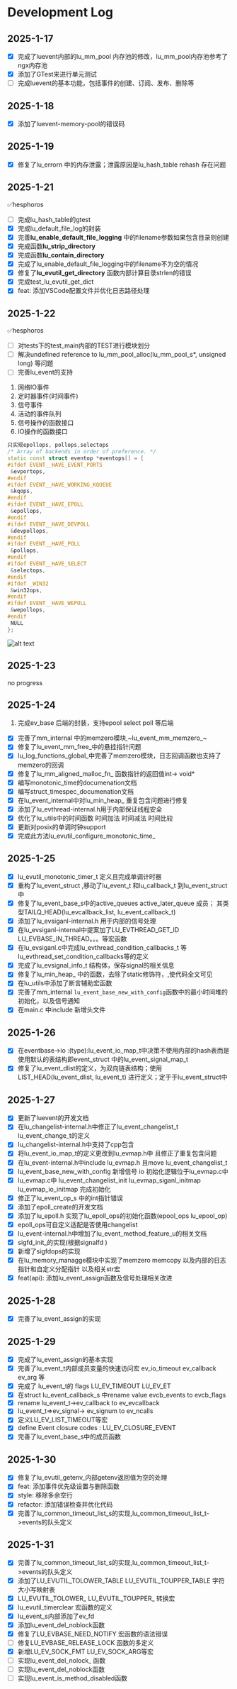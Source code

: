 # Development Log

## 2025-1-17

- [X] 完成了luevent内部的lu_mm_pool 内存池的修改，lu_mm_pool内存池参考了ngx内存池
- [X] 添加了GTest来进行单元测试
- [ ] 完成luevent的基本功能，包括事件的创建、订阅、发布、删除等

## 2025-1-18

- [X] 添加了luevent-memory-pool的错误码

## 2025-1-19

- [X] 修复了lu_errorn 中的内存泄露；泄露原因是lu_hash_table rehash 存在问题

## 2025-1-21

✅hesphoros

- [ ] 完成lu_hash_table的gtest
- [x] 完成lu_default_file_log的封装
- [x] 完善**lu_enable_default_file_logging** 中的filename参数如果包含目录则创建
- [x] 完成函数**lu_strip_directory**
- [x] 完成函数**lu_contain_directory**
- [x] 完成了lu_enable_default_file_logging中的filename不为空的情况
- [x] 修复了**lu_evutil_get_directory** 函数内部计算目录strlen的错误
- [x] 完成test_lu_evutil_get_dict
- [x] feat: 添加VSCode配置文件并优化日志路径处理

## 2025-1-22

✅hesphoros

- [ ] 对tests下的test_main内部的TEST进行模块划分
- [ ]  解决undefined reference to lu_mm_pool_alloc(lu_mm_pool_s*, unsigned long) 等问题
- [ ] 完善lu_event的支持

1. 网络IO事件
2. 定时器事件(时间事件)
3. 信号事件
4. 活动的事件队列
5. 信号操作的函数接口
6. IO操作的函数接口

~~~cpp
只实现epollops, pollops,selectops
/* Array of backends in order of preference. */
static const struct eventop *eventops[] = {
#ifdef EVENT__HAVE_EVENT_PORTS
 &evportops,
#endif
#ifdef EVENT__HAVE_WORKING_KQUEUE
 &kqops,
#endif
#ifdef EVENT__HAVE_EPOLL
 &epollops,
#endif
#ifdef EVENT__HAVE_DEVPOLL
 &devpollops,
#endif
#ifdef EVENT__HAVE_POLL
 &pollops,
#endif
#ifdef EVENT__HAVE_SELECT
 &selectops,
#endif
#ifdef _WIN32
 &win32ops,
#endif
#ifdef EVENT__HAVE_WEPOLL
 &wepollops,
#endif
 NULL
};
~~~

![alt text](image.png)

## 2025-1-23

no progress

## 2025-1-24

1. 完成ev_base 后端的封装，支持epool select poll 等后端

- [X] 完善了mm_internal 中的memzero模块,~lu_event_mm_memzero_~
- [X] 修复了lu_event_mm_free_中的悬挂指针问题
- [X] lu_log_functions_global_中完善了memzero模块，日志回调函数也支持了memzero的回调
- [X] 修复了lu_mm_aligned_malloc_fn_ 函数指针的返回值int-> void*
- [X] 编写monotonic_time的documenation文档
- [X] 编写struct_timespec_documenation文档
- [X] 在lu_event_internal中对lu_min_heap_ 重复包含问题进行修复
- [X] 添加了lu_evthread-internal.h用于内部保证线程安全
- [X] 优化了lu_utils中的时间函数 时间加法  时间减法  时间比较
- [X] 更新对posix的单调时钟support
- [X] 完成此方法lu_evutil_configure_monotonic_time_

## 2025-1-25

- [X] lu_evutil_monotonic_timer_t 定义且完成单调计时器
- [X] 重构了lu_event_struct ,移动了lu_event_t 和lu_callback_t 到lu_event_struct中
- [X] 修复了lu_event_base_s中的active_queues active_later_queue 成员；
    其类型TAILQ_HEAD(lu_evcallback_list, lu_event_callback_t)
- [X] 添加了lu_evsiganl-internal.h 用于内部的信号处理
- [X] 在lu_evsiganl-internal中提案加了LU_EVTHREAD_GET_ID LU_EVBASE_IN_THREAD。。。等宏函数
- [X] 在lu_evsiganl.c中完成lu_evthread_condition_callbacks_t 等 lu_evthread_set_condition_callbacks等的定义
- [X] 完成了lu_evsignal_info_t 结构体，保存signal的相关信息
- [X] 修复了lu_min_heap_ 中的函数，去除了static修饰符，,使代码全文可见
- [X] 在lu_utils中添加了断言辅助宏函数
- [X] 完善了mm_internal `lu_event_base_new_with_config`函数中的最小时间堆的初始化，以及信号通知
- [X] 在main.c 中include 新增头文件

## 2025-1-26

- [X] 在eventbase->io :(type):lu_event_io_map_t中决策不使用内部的hash表而是使用默认的表结构即event_struct 中的lu_event_signal_map_t
- [X] 修复了lu_event_dlist的定义，为双向链表结构；使用LIST_HEAD(lu_event_dlist, lu_event_t) 进行定义；定于于lu_event_struct中

## 2025-1-27

- [X] 更新了luevent的开发文档
- [X] 在lu_changelist-internal.h中修正了lu_event_changelist_t lu_event_change_t的定义
- [X] lu_changelist-internal.h中支持了cpp包含
- [X] 将lu_event_io_map_t的定义更改到lu_evmap.h中 且修正了重复包含问题
- [X] 在lu_event-internal.h中include lu_evmap.h 且move lu_event_changelist_t
- [X] lu_event_base_new_with_config 新增信号 io 初始化逻辑位于lu_evmap.c中
- [X] lu_evmap.c中 lu_event_changelist_init lu_evmap_siganl_initmap lu_evmap_io_initmap 完成初始化
- [X] 修正了lu_event_op_s 中的int指针错误
- [X] 添加了epoll_create的开发文档
- [X] 添加了lu_epoll.h 实现了lu_epoll_ops的初始化函数(epool_ops lu_epool_op)
- [X] epoll_ops可自定义适配是否使用changelist
- [X] lu_event-internal.h中增加了lu_event_method_feature_u的相关文档
- [X] sigfd_init_的实现(根据signalfd )
- [X] 新增了sigfdops的实现
- [X] 在lu_memory_managge模块中实现了memzero memcopy 以及内部的日志指针和自定义分配指针 以及相关str宏
- [X] feat(api): 添加lu_event_assign函数及信号处理相关改进

## 2025-1-28

- [X] 完善了lu_event_assign的实现

## 2025-1-29

- [X] 完成了lu_event_assign的基本实现
- [x] 完善了lu_event_t内部成员变量的快速访问宏 ev_io_timeout ev_callback ev_arg 等
- [X] 完成了 lu_event_t的 flags LU_EV_TIMEOUT LU_EV_ET
- [X] 在struct lu_event_callback_s 中rename value evcb_events to evcb_flags
- [X] rename lu_event_t->ev_callback to ev_evcallback
- [X] lu_event_t=>ev_signal-> ev_signum to ev_ncalls
- [X] 定义LU_EV_LIST_TIMEOUT等宏
- [X] define Event closure codes : LU_EV_CLOSURE_EVENT
- [X] 完善了lu_event_base_s中的成员函数

## 2025-1-30

- [X] 修复了lu_evutil_getenv_内部getenv返回值为空的处理
- [X] feat: 添加事件优先级设置与删除函数
- [X] style: 移除多余空行
- [X] refactor: 添加错误检查并优化代码
- [x] 完善了lu_common_timeout_list_s的实现,lu_common_timeout_list_t->events的队头定义

## 2025-1-31

- [x] 完善了lu_common_timeout_list_s的实现,lu_common_timeout_list_t->events的队头定义
- [X] 添加了LU_EVUTIL_TOLOWER_TABLE LU_EVUTIL_TOUPPER_TABLE 字符大小写映射表
- [X] LU_EVUTIL_TOLOWER_ LU_EVUTIL_TOUPPER_ 转换宏
- [X] lu_evutil_timerclear 宏函数的定义
- [X] lu_event_s内部添加了ev_fd
- [X] 添加lu_event_del_noblock函数
- [X] 修复了LU_EVBASE_NEED_NOTIFY 宏函数的语法错误
- [ ] 修复LU_EVBASE_RELEASE_LOCK 函数的多定义
- [X] 新增LU_EV_SOCK_FMT LU_EV_SOCK_ARG等宏
- [ ] 实现lu_event_del_nolock_ 函数
- [ ] 实现lu_event_del_noblock函数
- [ ] 实现lu_event_is_method_disabled函数
